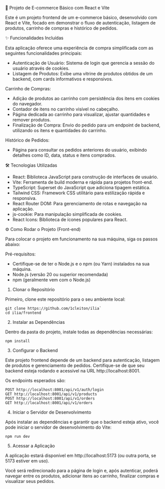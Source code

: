 🚀 Projeto de E-commerce Básico com React e Vite

Este é um projeto frontend de um e-commerce básico, desenvolvido com React e Vite, focado em demonstrar o fluxo de autenticação, listagem de produtos, carrinho de compras e histórico de pedidos.

✨ Funcionalidades Incluídas

Esta aplicação oferece uma experiência de compra simplificada com as seguintes funcionalidades principais:

- Autenticação de Usuário: Sistema de login que gerencia a sessão do usuário através de cookies.
- Listagem de Produtos: Exibe uma vitrine de produtos obtidos de um backend, com cards informativos e responsivos.

Carrinho de Compras:

- Adição de produtos ao carrinho com persistência dos itens em cookies do navegador.
- Contador de itens no carrinho visível no cabeçalho.
- Página dedicada ao carrinho para visualizar, ajustar quantidades e remover produtos.
- Finalização de Compra: Envio do pedido para um endpoint de backend, utilizando os itens e quantidades do carrinho.

Histórico de Pedidos: 

- Página para consultar os pedidos anteriores do usuário, exibindo detalhes como ID, data, status e itens comprados.

🛠️ Tecnologias Utilizadas

- React: Biblioteca JavaScript para construção de interfaces de usuário.
- Vite: Ferramenta de build moderna e rápida para projetos front-end.
- TypeScript: Superset do JavaScript que adiciona tipagem estática.
- Tailwind CSS: Framework CSS utilitário para estilização rápida e responsiva.
- React Router DOM: Para gerenciamento de rotas e navegação na aplicação.
- js-cookie: Para manipulação simplificada de cookies.
- React Icons: Biblioteca de ícones populares para React.

⚙️ Como Rodar o Projeto (Front-end)

Para colocar o projeto em funcionamento na sua máquina, siga os passos abaixo:

Pré-requisitos:

- Certifique-se de ter o Node.js e o npm (ou Yarn) instalados na sua máquina.
- Node.js (versão 20 ou superior recomendada)
- npm (geralmente vem com o Node.js)

1. Clonar o Repositório

Primeiro, clone este repositório para o seu ambiente local:


```
git clone https://github.com/1cleiton/ilia`
cd ilia/frontend
````

2. Instalar as Dependências

Dentro da pasta do projeto, instale todas as dependências necessárias:

```
npm install
```

3. Configurar o Backend

Este projeto frontend depende de um backend para autenticação, listagem de produtos e gerenciamento de pedidos. Certifique-se de que seu backend esteja rodando e acessível na URL http://localhost:8001.

Os endpoints esperados são:

```
POST http://localhost:8001/api/v1/auth/login
GET http://localhost:8001/api/v1/products
POST http://localhost:8001/api/v1/orders
GET http://localhost:8001/api/v1/orders
```

4. Iniciar o Servidor de Desenvolvimento

Após instalar as dependências e garantir que o backend esteja ativo, você pode iniciar o servidor de desenvolvimento do Vite:

```
npm run dev
```

5. Acessar a Aplicação

A aplicação estará disponível em http://localhost:5173 (ou outra porta, se 5173 estiver em uso).

Você será redirecionado para a página de login e, após autenticar, poderá navegar entre os produtos, adicionar itens ao carrinho, finalizar compras e visualizar seus pedidos.

